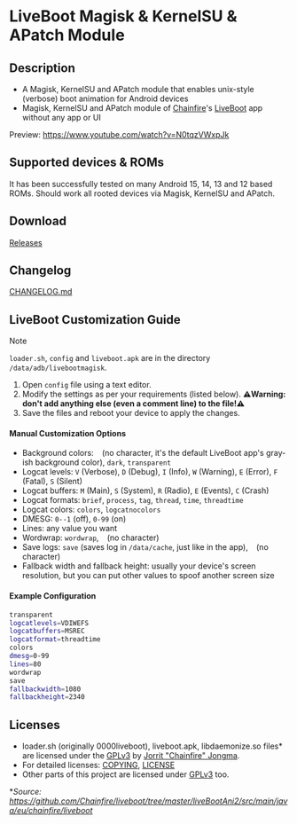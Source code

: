 # LiveBoot Magisk & KernelSU & APatch Module

## Description

- A Magisk, KernelSU and APatch module that enables unix-style (verbose) boot animation for Android devices
- Magisk, KernelSU and APatch module of [Chainfire](https://github.com/Chainfire)'s [LiveBoot](https://github.com/Chainfire/liveboot) app without any app or UI

Preview: https://www.youtube.com/watch?v=N0tqzVWxpJk

## Supported devices & ROMs

It has been successfully tested on many Android 15, 14, 13 and 12 based ROMs. Should work all rooted devices via Magisk, KernelSU and APatch.

## Download

[Releases](https://github.com/symbuzzer/livebootmodule/releases)

## Changelog

[CHANGELOG.md](https://github.com/symbuzzer/livebootmodule/blob/main/CHANGELOG.md)

## LiveBoot Customization Guide

> [!NOTE]
> `loader.sh`, `config` and `liveboot.apk` are in the directory `/data/adb/livebootmagisk`.

1. Open `config` file using a text editor.
2. Modify the settings as per your requirements (listed below). **⚠️Warning: don't add anything else (even a comment line) to the file!⚠️**
3. Save the files and reboot your device to apply the changes.

#### Manual Customization Options

- Background colors: ` ` (no character, it's the default LiveBoot app's gray-ish background color), `dark`, `transparent`
- Logcat levels: `V` (Verbose), `D` (Debug), `I` (Info), `W` (Warning), `E` (Error), `F` (Fatal), `S` (Silent)
- Logcat buffers: `M` (Main), `S` (System), `R` (Radio), `E` (Events), `C` (Crash)
- Logcat formats: `brief`, `process`, `tag`, `thread`, `time`, `threadtime`
- Logcat colors: `colors`, `logcatnocolors`
- DMESG: `0--1` (off), `0-99` (on)
- Lines: any value you want
- Wordwrap: `wordwrap`, ` ` (no character)
- Save logs: `save` (saves log in `/data/cache`, just like in the app), ` ` (no character)
- Fallback width and fallback height: usually your device's screen resolution, but you can put other values to spoof another screen size

#### Example Configuration

```sh
transparent
logcatlevels=VDIWEFS
logcatbuffers=MSREC
logcatformat=threadtime
colors
dmesg=0-99
lines=80
wordwrap
save
fallbackwidth=1080
fallbackheight=2340
```

## Licenses

- loader.sh (originally 0000liveboot), liveboot.apk, libdaemonize.so files* are licensed under the [GPLv3](https://github.com/Chainfire/liveboot/blob/master/LICENSE) by [Jorrit "Chainfire" Jongma](https://github.com/Chainfire).
- For detailed licenses: [COPYING](https://github.com/Chainfire/liveboot/blob/master/COPYING), [LICENSE](https://github.com/Chainfire/liveboot/blob/master/LICENSE)
- Other parts of this project are licensed under [GPLv3](https://github.com/symbuzzer/livebootmagisk/blob/main/LICENSE) too.

**Source: https://github.com/Chainfire/liveboot/tree/master/liveBootAni2/src/main/java/eu/chainfire/liveboot*
